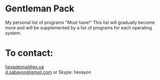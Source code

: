 # Gentleman Pack
My personal list of programs "Must have!" 
This list will gradually become more and will be supplemented by a list of programs for each operating system.

# To contact:
 hexadeimal@ex.ua <br>
 d.sabayon@gmail.com
 or Skype: hexayon
